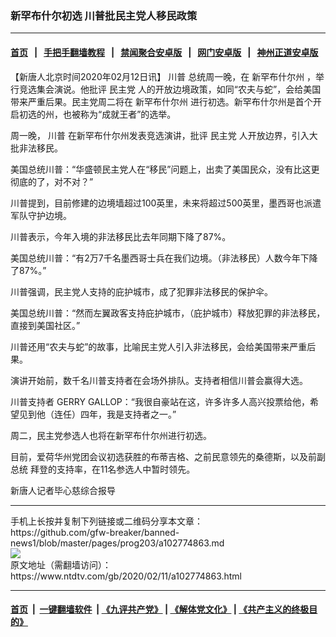 ### 新罕布什尔初选 川普批民主党人移民政策
------------------------

#### [首页](https://github.com/gfw-breaker/banned-news1/blob/master/README.md) &nbsp;&nbsp;|&nbsp;&nbsp; [手把手翻墙教程](https://github.com/gfw-breaker/guides/wiki) &nbsp;&nbsp;|&nbsp;&nbsp; [禁闻聚合安卓版](https://github.com/gfw-breaker/bn-android) &nbsp;&nbsp;|&nbsp;&nbsp; [网门安卓版](https://github.com/oGate2/oGate) &nbsp;&nbsp;|&nbsp;&nbsp; [神州正道安卓版](https://github.com/SzzdOgate/update) 



<div><div class="post_content" itemprop="articleBody">
 <p>
  【新唐人北京时间2020年02月12日讯】
  <ok href="https://www.ntdtv.com/gb/川普.htm">
   川普
  </ok>
  总统周一晚，在
  <ok href="https://www.ntdtv.com/gb/新罕布什尔州.htm">
   新罕布什尔州
  </ok>
  ，举行竞选集会演说。他批评
  <ok href="https://www.ntdtv.com/gb/民主党.htm">
   民主党
  </ok>
  人的开放边境政策，如同“农夫与蛇”，会给美国带来严重后果。民主党周二将在
  <ok href="https://www.ntdtv.com/gb/新罕布什尔州.htm">
   新罕布什尔州
  </ok>
  进行初选。新罕布什尔州是首个开启初选的州，也被称为“成就王者”的选举。
 </p>
 <p>
  周一晚，
  <ok href="https://www.ntdtv.com/gb/川普.htm">
   川普
  </ok>
  在新罕布什尔州发表竞选演讲，批评
  <ok href="https://www.ntdtv.com/gb/民主党.htm">
   民主党
  </ok>
  人开放边界，引入大批非法移民。
 </p>
 <p>
  美国总统川普：“华盛顿民主党人在“移民”问题上，出卖了美国民众，没有比这更彻底的了，对不对？”
 </p>
 <p>
  川普提到，目前修建的边境墙超过100英里，未来将超过500英里，墨西哥也派遣军队守护边境。
 </p>
 <p>
  川普表示，今年入境的非法移民比去年同期下降了87%。
 </p>
 <p>
  美国总统川普：“有2万7千名墨西哥士兵在我们边境。（非法移民）人数今年下降了87%。”
 </p>
 <p>
  川普强调，民主党人支持的庇护城市，成了犯罪非法移民的保护伞。
 </p>
 <p>
  美国总统川普：“然而左翼政客支持庇护城市，（庇护城市）释放犯罪的非法移民，直接到美国社区。”
 </p>
 <p>
  川普还用“农夫与蛇”的故事，比喻民主党人引入非法移民，会给美国带来严重后果。
 </p>
 <p>
  演讲开始前，数千名川普支持者在会场外排队。支持者相信川普会赢得大选。
 </p>
 <p>
  川普支持者 GERRY GALLOP：“我很自豪站在这，许多许多人高兴投票给他，希望见到他（连任）四年，我是支持者之一。”
 </p>
 <p>
  周二，民主党参选人也将在新罕布什尔州进行初选。
 </p>
 <p>
  目前，爱荷华州党团会议初选获胜的布蒂吉格、之前民意领先的桑德斯，以及前副总统 拜登的支持率，在11名参选人中暂时领先。
 </p>
 <p>
  新唐人记者毕心慈综合报导
 </p>
 <div class="single_ad">
 </div>
</div>
</div>
<hr/>
手机上长按并复制下列链接或二维码分享本文章：<br/>
https://github.com/gfw-breaker/banned-news1/blob/master/pages/prog203/a102774863.md <br/>
<a href='https://github.com/gfw-breaker/banned-news1/blob/master/pages/prog203/a102774863.md'><img src='https://github.com/gfw-breaker/banned-news1/blob/master/pages/prog203/a102774863.md.png'/></a> <br/>
原文地址（需翻墙访问）：https://www.ntdtv.com/gb/2020/02/11/a102774863.html


------------------------
#### [首页](https://github.com/gfw-breaker/banned-news1/blob/master/README.md) &nbsp;|&nbsp; [一键翻墙软件](https://github.com/gfw-breaker/nogfw/blob/master/README.md) &nbsp;| [《九评共产党》](https://github.com/gfw-breaker/9ping.md/blob/master/README.md#九评之一评共产党是什么) | [《解体党文化》](https://github.com/gfw-breaker/jtdwh.md/blob/master/README.md) | [《共产主义的终极目的》](https://github.com/gfw-breaker/gczydzjmd.md/blob/master/README.md)


<img src='http://gfw-breaker.win/banned-news/pages/prog203/a102774863.md' width='0px' height='0px'/>